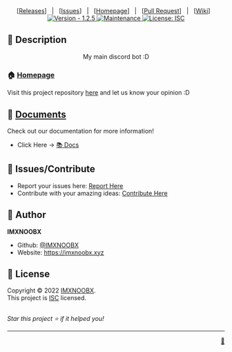 
<div align="center">
[<a href='https://github.com/IMXNOOBX/snooby/releases'>Releases</a>]&nbsp;&nbsp;&nbsp;|&nbsp;&nbsp;&nbsp;[<a href='https://github.com/IMXNOOBX/snooby/issues'>Issues</a>]&nbsp;&nbsp;&nbsp;|&nbsp;&nbsp;&nbsp;[<a href='https://github.com/IMXNOOBX/snooby#readme'>Homepage</a>]&nbsp;&nbsp;&nbsp;|&nbsp;&nbsp;&nbsp;[<a href='https://github.com/IMXNOOBX/snooby/pulls'>Pull Request</a>]&nbsp;&nbsp;&nbsp;|&nbsp;&nbsp;&nbsp;[<a href='https://github.com/IMXNOOBX/snooby/wiki'>Wiki</a>]&nbsp;&nbsp;&nbsp;

</div>
<div align="center">
<a href="https://github.com/IMXNOOBX/snooby" title="">
<img src="https://img.shields.io/badge/version-1.2.5-blue.svg?style=for-the-badge&logo=appveyor" alt="Version - 1.2.5">
</a>
<a href="https://github.com/IMXNOOBX/snooby" title="">
<img src="https://img.shields.io/badge/documentation-yes-brightgreen.svg?style=for-the-badge" alt="Maintenance">
</a>
<a href="https://github.com/IMXNOOBX/snooby/LICENSE.md" target="_blank">
<img alt="License: ISC" src="https://img.shields.io/github/license/IMXNOOBX/snooby?style=for-the-badge" />
</a>
</div>
        

## 📘 Description
<div align="center">
My main discord bot :D
</div>
        
### 🏠 [Homepage](https://github.com/IMXNOOBX/snooby#readme)

Visit this project repository [here](https://github.com/IMXNOOBX/snooby#readme) and let us know your opinion :D
        
## 🌠 [Documents](https://github.com/IMXNOOBX/snooby)

Check out our documentation for more information!
* Click Here -> [📚 Docs](https://github.com/IMXNOOBX/snooby) 
        

## 🌟 Issues/Contribute

* Report your issues here: [Report Here](https://github.com/IMXNOOBX/snooby/issues)
* Contribute with your amazing ideas: [Contribute Here](https://github.com/IMXNOOBX/snooby/pulls)

## 👤 Author

 **IMXNOOBX**

* Github: [@IMXNOOBX](https://github.com/IMXNOOBX)
* Website: https://imxnoobx.xyz

## 📝 License

Copyright © 2022 [IMXNOOBX](https://github.com/IMXNOOBX).<br />
This project is [ISC](https://github.com/IMXNOOBX/snooby/blob/master/LICENSE) licensed.

## 
_Star this project ⭐️ if it helped you!_

***
<div align="right">
<a href='https://github.com/IMXNOOBX/readme-generator'>💎</a>
</div>


<!-- Made with: https://github.com/IMXNOOBX/readme-generator - ISC - 2022 - IMXNOOBX -->
    